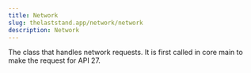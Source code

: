 ```yaml
---
title: Network
slug: thelaststand.app/network/network
description: Network
---
```


The class that handles network requests. It is first called in core main to make the request for API 27.
